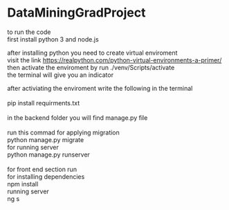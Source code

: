 # DataMiningGradProject

to run the code<br />
first install python 3 and node.js<br />

after installing python you need to create virtual enviroment<br />
visit the link https://realpython.com/python-virtual-environments-a-primer/<br />
then activate the enviroment by run ./venv/Scripts/activate<br />
the terminal will give you an indicator <br />

after activiating the enviroment write the following in the terminal<br />
<br />
pip install requirments.txt<br />
<br />
in the backend folder you will find manage.py file<br />
<br />
run this commad for applying migration <br />
python manage.py migrate<br />
for running server<br />
python manage.py runserver<br />
<br />
for front end section run<br />
for installing dependencies<br />
npm install<br />
running server<br />
ng s
